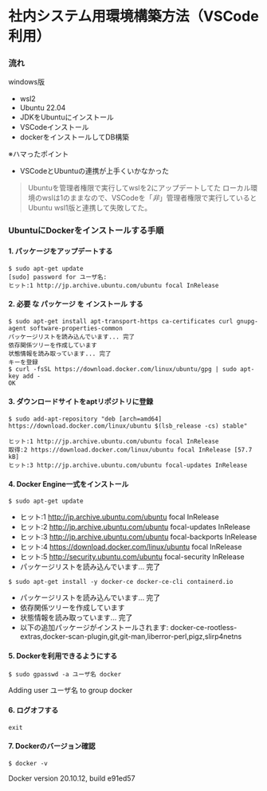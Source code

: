 # 社内システム用環境構築方法（VSCode利用）

### 流れ
windows版  

- wsl2　
- Ubuntu 22.04
- JDKをUbuntuにインストール
- VSCodeインストール
- dockerをインストールしてDB構築


※ハマったポイント
- VSCodeとUbuntuの連携が上手くいかなかった
> Ubuntuを管理者権限で実行してwslを2にアップデートしてた
> ローカル環境のwslは1のままなので、VSCodeを「*非*」管理者権限で実行していると Ubuntu wsl1版と連携して失敗してた。


### UbuntuにDockerをインストールする手順
#### 1. パッケージをアップデートする
```console
$ sudo apt-get update
[sudo] password for ユーザ名:
ヒット:1 http://jp.archive.ubuntu.com/ubuntu focal InRelease
```

#### 2. 必要 な パッケージ を インストール する
```console
$ sudo apt-get install apt-transport-https ca-certificates curl gnupg-agent software-properties-common
パッケージリストを読み込んでいます... 完了
依存関係ツリーを作成しています
状態情報を読み取っています... 完了
キーを登録
$ curl -fsSL https://download.docker.com/linux/ubuntu/gpg | sudo apt-key add -
OK
```

#### 3. ダウンロードサイトをaptリポジトリに登録
```console
$ sudo add-apt-repository "deb [arch=amd64] https://download.docker.com/linux/ubuntu $(lsb_release -cs) stable"

ヒット:1 http://jp.archive.ubuntu.com/ubuntu focal InRelease
取得:2 https://download.docker.com/linux/ubuntu focal InRelease [57.7 kB]
ヒット:3 http://jp.archive.ubuntu.com/ubuntu focal-updates InRelease
```

#### 4. Docker Engine一式をインストール
```console
$ sudo apt-get update
```
- ヒット:1 http://jp.archive.ubuntu.com/ubuntu focal InRelease
- ヒット:2 http://jp.archive.ubuntu.com/ubuntu focal-updates InRelease
- ヒット:3 http://jp.archive.ubuntu.com/ubuntu focal-backports InRelease
- ヒット:4 https://download.docker.com/linux/ubuntu focal InRelease
- ヒット:5 http://security.ubuntu.com/ubuntu focal-security InRelease
- パッケージリストを読み込んでいます... 完了

```console
$ sudo apt-get install -y docker-ce docker-ce-cli containerd.io
```
- パッケージリストを読み込んでいます... 完了
- 依存関係ツリーを作成しています
- 状態情報を読み取っています... 完了
- 以下の追加パッケージがインストールされます:
docker-ce-rootless-extras,docker-scan-plugin,git,git-man,liberror-perl,pigz,slirp4netns  

#### 5. Dockerを利用できるようにする
```console
$ sudo gpasswd -a ユーザ名 docker
```
Adding user ユーザ名 to group docker


#### 6. ログオフする
```console
exit
```

#### 7. Dockerのバージョン確認
```console
$ docker -v
```
Docker version 20.10.12, build e91ed57
